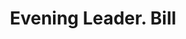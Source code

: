 ---
doi: 10.7916/D8RR39BS
date_other: '1900'
date_other_textual: 1900-1909
form: printed ephemera
genre:
- Invoices
name:
- Evening Leader
object_in_context_url: https://biggert.cul.columbia.edu/items/view/ave_biggert_01358
subject_hierarchical_geographic:
- Carbondale, Pennsylvania, United States
subject_name:
- Evening Leader
title: Evening Leader. Bill
sort_title: Evening Leader. Bill
call_number: ave_biggert_01358
coordinates:
- 41.56666666666667,-75.5
pid: ave_biggert_01358
identifiers: ave_biggert_01358
permalink: /biggert/ave_biggert_01358/
layout: iiif-image-page
---